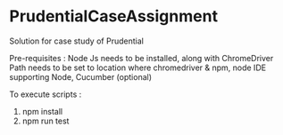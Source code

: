 # PrudentialCaseAssignment
Solution for case study of Prudential

Pre-requisites : 
Node Js needs to be installed, along with ChromeDriver
Path needs to be set to location where chromedriver & npm, node
IDE supporting Node, Cucumber (optional)

To execute scripts :
1) npm install
2) npm run test
